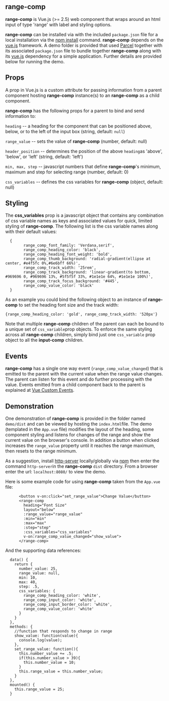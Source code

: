 ## range-comp

**range-comp** is Vue.js (>= 2.5) web component that wraps around an html input of type 'range' with label and styling options.  

 **range-comp** can be installed via with the included `package.json` file for a local installation via the [npm install](https://docs.npmjs.com/cli/install.html "npm install") command.  **range-comp** depends on the [vue.js](https://vuejs.org/ "Vue.js") framework.  A demo folder is provided that used [Parcel](https://parceljs.org/) together with its associated `package.json` file to bundle together  **range-comp** along with its [vue.js](https://vuejs.org/ "Vue.js") dependency for a simple application.  Further details are provided below for running the demo.

## Props

A prop in Vue.js is a custom attribute for passing information from a parent component hosting **range-comp** instance(s) to an **range-comp** as a child component. 

**range-comp** has the following props for a parent to bind and send information to:

`heading` -- a heading for the component that can be positioned above, below, or to the left of the input box (string, default: `null`)

`range_value` -- sets the value of **range-comp** (number, default: null)

`header_position` -- determines the position of the above `heading`as 'above', 'below', or 'left' (string, default: 'left')

`min, max, step` -- javascript numbers that define **range-comp**'s minimum, maximum and step for selecting range (number, default: 0)

`css_variables` -- defines the css variables for **range-comp** (object, default: null)

## Styling

The **css_variables** prop is a javascript object that contains any combination of css variable names as keys and associated values for quick, limited styling of **range-comp**.  The following list is the css variable names along with their default values:

```
  {
  		range_comp_font_family: 'Verdana,serif',
  		range_comp_heading_color: 'black',
  		range_comp_heading_font_weight: 'bold',
  		range_comp_thumb_background: 'radial-gradient(ellipse at center, #e4f5fc 0%,#6e6bff 66%)',
  		range_comp_track_width: '25rem',
  		range_comp_track_background: 'linear-gradient(to bottom, #969696 0, #969696 13%, #5f5f5f 33%, #1e1e1e 64%, #1e1e1e 100%)',
  		range_comp_track_focus_background: '#445',
  		range_comp_value_color: 'black'
  }
```

As an example you could bind the following object to an instance of **range-comp** to set the heading font size and the track width:

```
{range_comp_heading_color: 'gold', range_comp_track_width: '520px'}
```

Note that multiple **range-comp** children of the parent can each be bound to a unique set of `css_variable`prop objects. To enforce the same styling across all **range-comp** children, simply  bind just one `css_variable` prop object to all the **input-comp** children.

## Events

**range-comp**  has a single one way event (`range_comp_value_changed`) that is emitted to the parent with the current value when the range value changes.  The parent can listen for this event and do further processing with the value.  Events emitted from a child component back to the parent is explained at [Vue Custom Events](https://vuejs.org/v2/guide/components.html#Using-v-on-with-Custom-Events).

## Demonstration

One demonstration of **range-comp** is provided in the folder named `demo/dist` and can be viewed by hosting the `index.html`file.  The demo (templated in the `App.vue` file) modifies the layout of the heading, some component styling and listens for changes of the range and show the current value on the browser's console.  In addition a button when clicked increases the `range_value` property until it reaches the range maximum, then resets to the range minimum. 

As a suggestion, install [http-server](https://www.npmjs.com/package/http-server "http-server") locally/globally via [npm](https://www.npmjs.com/ "npm") then enter the command `http-server`in the **range-comp** `dist` directory.  From a browser enter the url: `localhost:8080/` to view the demo.

Here is some example code for using **range-comp** taken from the `App.vue` file:

```
      <button v-on:click="set_range_value">Change Value</button>
      <range-comp
        heading="Font Size"
        layout="below"
        :range_value="range_value"
        :min="min"
        :max="max"
        :step="step"
        :css_variables="css_variables"
        v-on:range_comp_value_changed="show_value">
      </range-comp>
```

And the supporting data references:

```
  data() {
    return {
      number_value: 25,
      range_value: null,
      min: 10,
      max: 40,
      step: .5,
      css_variables: {
        range_comp_heading_color: 'white',
        range_comp_input_color: 'white',
        range_comp_input_border_color: 'white',
        range_comp_value_color: 'white'
      }
    }
  },
  methods: {
  	//function that responds to change in range
    show_value: function(value){
      console.log(value);
    },
    set_range_value: function(){
      this.number_value += .5;
      if(this.number_value > 39){
        this.number_value = 10;
      }
      this.range_value = this.number_value;
    }
  },
  mounted() {
    this.range_value = 25;
  }
```

